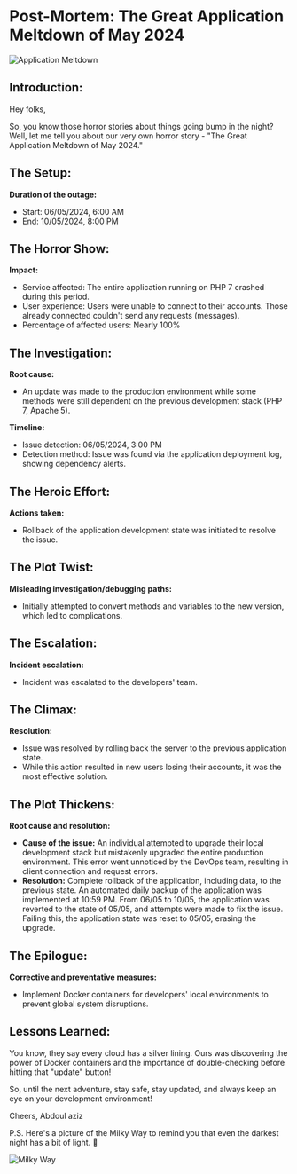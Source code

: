 # Post-Mortem: The Great Application Meltdown of May 2024

![Application Meltdown](https://cdn.pixabay.com/photo/2017/08/30/01/05/milky-way-2695569_960_720.jpg)

## Introduction:

Hey folks,

So, you know those horror stories about things going bump in the night? Well, let me tell you about our very own horror story - "The Great Application Meltdown of May 2024."

## The Setup:

**Duration of the outage:**

- Start: 06/05/2024, 6:00 AM
- End: 10/05/2024, 8:00 PM

## The Horror Show:

**Impact:**

- Service affected: The entire application running on PHP 7 crashed during this period.
- User experience: Users were unable to connect to their accounts. Those already connected couldn't send any requests (messages).
- Percentage of affected users: Nearly 100%

## The Investigation:

**Root cause:**

- An update was made to the production environment while some methods were still dependent on the previous development stack (PHP 7, Apache 5).

**Timeline:**

- Issue detection: 06/05/2024, 3:00 PM
- Detection method: Issue was found via the application deployment log, showing dependency alerts.

## The Heroic Effort:

**Actions taken:**

- Rollback of the application development state was initiated to resolve the issue.

## The Plot Twist:

**Misleading investigation/debugging paths:**

- Initially attempted to convert methods and variables to the new version, which led to complications.

## The Escalation:

**Incident escalation:**

- Incident was escalated to the developers' team.

## The Climax:

**Resolution:**

- Issue was resolved by rolling back the server to the previous application state.
- While this action resulted in new users losing their accounts, it was the most effective solution.

## The Plot Thickens:

**Root cause and resolution:**

- **Cause of the issue:** An individual attempted to upgrade their local development stack but mistakenly upgraded the entire production environment. This error went unnoticed by the DevOps team, resulting in client connection and request errors.
- **Resolution:** Complete rollback of the application, including data, to the previous state. An automated daily backup of the application was implemented at 10:59 PM. From 06/05 to 10/05, the application was reverted to the state of 05/05, and attempts were made to fix the issue. Failing this, the application state was reset to 05/05, erasing the upgrade.

## The Epilogue:

**Corrective and preventative measures:**

- Implement Docker containers for developers' local environments to prevent global system disruptions.

## Lessons Learned:

You know, they say every cloud has a silver lining. Ours was discovering the power of Docker containers and the importance of double-checking before hitting that "update" button!

So, until the next adventure, stay safe, stay updated, and always keep an eye on your development environment!

Cheers,
Abdoul aziz

P.S. Here's a picture of the Milky Way to remind you that even the darkest night has a bit of light. 🌌

![Milky Way](https://cdn.pixabay.com/photo/2017/08/30/01/05/milky-way-2695569_960_720.jpg)

